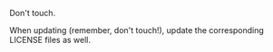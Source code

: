 
Don't touch.

When updating (remember, don't touch!), update the corresponding LICENSE files as well.

